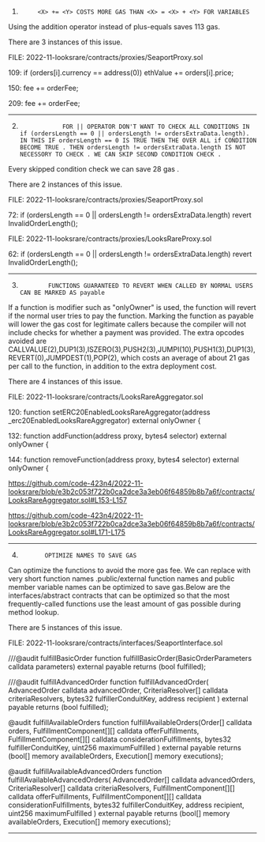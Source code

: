 1)          <X> += <Y> COSTS MORE GAS THAN <X> = <X> + <Y> FOR VARIABLES

Using the addition operator instead of plus-equals saves 113 gas.

There are 3 instances of this issue.

FILE:  2022-11-looksrare/contracts/proxies/SeaportProxy.sol

109:       if (orders[i].currency == address(0)) ethValue += orders[i].price;

150:       fee += orderFee;  

209:       fee += orderFee;    

-----------------------------------------------------------------------------------------------------------------------------------------------


2)                 FOR || OPERATOR DON'T WANT TO CHECK ALL CONDITIONS IN  if (ordersLength == 0 || ordersLength != ordersExtraData.length). IN THIS IF ordersLength == 0 IS TRUE THEN THE OVER ALL if CONDITION BECOME TRUE . THEN ordersLength != ordersExtraData.length IS NOT NECESSORY TO CHECK . WE CAN SKIP SECOND CONDITION CHECK .

Every skipped  condition check we can save 28 gas .

There are 2 instances of this issue.

FILE:    2022-11-looksrare/contracts/proxies/SeaportProxy.sol

72:        if (ordersLength == 0 || ordersLength != ordersExtraData.length) revert InvalidOrderLength();

FILE:   2022-11-looksrare/contracts/proxies/LooksRareProxy.sol

62:      if (ordersLength == 0 || ordersLength != ordersExtraData.length) revert InvalidOrderLength();

-----------------------------------------------------------------------------------------------------------------------------------------------------------
3)             FUNCTIONS GUARANTEED TO REVERT WHEN CALLED BY NORMAL USERS CAN BE MARKED AS payable
   
  If a function is  modifier such as "onlyOwner" is used, the function will revert if the normal user tries to pay the function. Marking the function as payable will lower the gas cost for legitimate callers because the compiler will not include checks for whether a payment was provided. The extra opcodes avoided are CALLVALUE(2),DUP1(3),ISZERO(3),PUSH2(3),JUMPI(10),PUSH1(3),DUP1(3),REVERT(0),JUMPDEST(1),POP(2), which costs an average of about 21 gas per call to the function, in addition to the extra deployment cost.

There are 4 instances of this issue.

FILE: 2022-11-looksrare/contracts/LooksRareAggregator.sol

120:         function setERC20EnabledLooksRareAggregator(address _erc20EnabledLooksRareAggregator) external onlyOwner  {

132:         function addFunction(address proxy, bytes4 selector) external onlyOwner {

144:         function removeFunction(address proxy, bytes4 selector) external onlyOwner {


https://github.com/code-423n4/2022-11-looksrare/blob/e3b2c053f722b0ca2dce3a3eb06f64859b8b7a6f/contracts/LooksRareAggregator.sol#L153-L157

https://github.com/code-423n4/2022-11-looksrare/blob/e3b2c053f722b0ca2dce3a3eb06f64859b8b7a6f/contracts/LooksRareAggregator.sol#L171-L175

-----------------------------------------------------------------------------------------------------------------------------------------------------------
4)            OPTIMIZE NAMES TO SAVE GAS

 Can optimize the functions to avoid the more gas fee. We can replace with very short function names  .public/external function names and public member variable names can be optimized to save gas.Below are the interfaces/abstract contracts that can be optimized so that the most frequently-called functions use the least amount of gas possible during method lookup. 

There are 5 instances of this issue.

FILE:  2022-11-looksrare/contracts/interfaces/SeaportInterface.sol

///@audit  fulfillBasicOrder
 function fulfillBasicOrder(BasicOrderParameters calldata parameters) external payable returns (bool fulfilled);

///@audit  fulfillAdvancedOrder
  function fulfillAdvancedOrder(
        AdvancedOrder calldata advancedOrder,
        CriteriaResolver[] calldata criteriaResolvers,
        bytes32 fulfillerConduitKey,
        address recipient
    ) external payable returns (bool fulfilled);

@audit  fulfillAvailableOrders
 function fulfillAvailableOrders(Order[] calldata orders,
        FulfillmentComponent[][] calldata offerFulfillments,
        FulfillmentComponent[][] calldata considerationFulfillments,
        bytes32 fulfillerConduitKey,
        uint256 maximumFulfilled
    ) external payable returns (bool[] memory availableOrders, Execution[] memory executions);

@audit fulfillAvailableAdvancedOrders
 function fulfillAvailableAdvancedOrders(
        AdvancedOrder[] calldata advancedOrders,
        CriteriaResolver[] calldata criteriaResolvers,
        FulfillmentComponent[][] calldata offerFulfillments,
        FulfillmentComponent[][] calldata considerationFulfillments,
        bytes32 fulfillerConduitKey,
        address recipient,
        uint256 maximumFulfilled
    ) external payable returns (bool[] memory availableOrders, Execution[] memory executions);

---------------------------------------------------------------------------------------------------------------------------------------------












